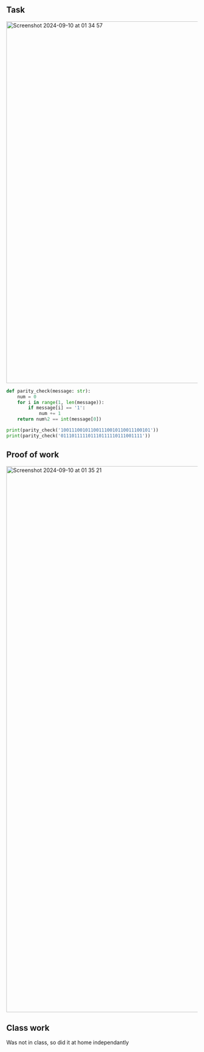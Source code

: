 ## Task
<img width="954" alt="Screenshot 2024-09-10 at 01 34 57" src="https://github.com/user-attachments/assets/f7c8196b-5213-4120-8253-fa8c4d55dc67">


```.py
def parity_check(message: str):
    num = 0
    for i in range(1, len(message)):
        if message[i] == '1':
            num += 1
    return num%2 == int(message[0])

print(parity_check('100111001011001110010110011100101'))
print(parity_check('011101111101110111110111001111'))
```

## Proof of work

<img width="1440" alt="Screenshot 2024-09-10 at 01 35 21" src="https://github.com/user-attachments/assets/ec1164e0-96be-442f-9ba6-92c4ac2684e7">

## Class work

Was not in class, so did it at home independantly
